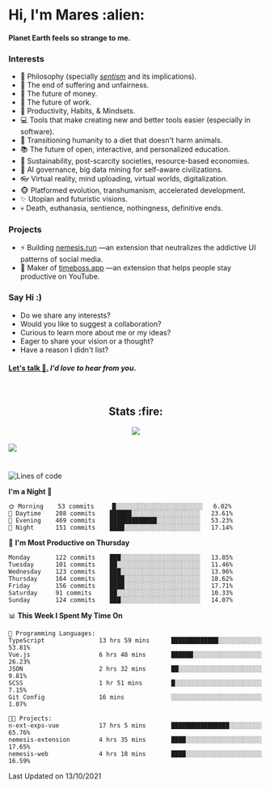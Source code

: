 <h1>Hi, I'm Mares :alien:</h1>

#### Planet Earth feels so strange to me.

### **Interests**

- 🌊 Philosophy (specially [_sentism_][sentismmedium] and its implications).
- 🎯 The end of suffering and unfairness.
- 💸 The future of money.
- 💼 The future of work.
- 🧠 Productivity, Habits, & Mindsets.
- 💻 Tools that make creating new and better tools easier (especially in software).
- 🥗 Transitioning humanity to a diet that doesn't harm animals.
- 📚 The future of open, interactive, and personalized education.
- 🌱 Sustainability, post-scarcity societies, resource-based economies.
- 🤖 AI governance, big data mining for self-aware civilizations.
- 👓 Virtual reality, mind uploading, virtual worlds, digitalization.
- 🐵 Platformed evolution, transhumanism, accelerated development.
- ✨ Utopian and futuristic visions.
- 💀 Death, euthanasia, sentience, nothingness, definitive ends.


### **Projects**

- ⚡ Building [nemesis.run](https://nemesis.run) —an extension that neutralizes the addictive UI patterns of social media.
- 💎 Maker of [timeboss.app](https://timeboss.app) —an extension that helps people stay productive on YouTube.


### **Say Hi :)**

- Do we share any interests?
- Would you like to suggest a collaboration?
- Curious to learn more about me or my ideas?
- Eager to share your vision or a thought?
- Have a reason I didn't list?

#### [Let's talk :wave:.](mailto:mareszhar@gmail.com) _I'd love to hear from you_.

[sentismmedium]: https://medium.com/@mareszhar/born-a-prisoner-a-reflection-about-life-its-struggles-and-a-plan-to-escape-d8566ce9b026

<br>

<h2 align="center">Stats :fire:</h2>

<div align="center">
  <img src="https://github-readme-streak-stats.herokuapp.com?user=mareszhar&theme=black-ice&hide_border=true&stroke=FFFFFF15&ring=DF8FFE&fire=DF8FFE&currStreakLabel=DF8FFE&background=1A232A&currStreakNum=86FFAB">
</div>

<!-- Add or remove this: &dates=B1AAB3FF at the end of the streak stats URL if they get bugged and aren't updating -->

<br>

<img src="https://activity-graph.herokuapp.com/graph?username=mareszhar&theme=nord&bg_color=00000000&color=979797&line=DF8FFE&point=00000000&area=true&hide_border=true">

<br>

<h1></h1>

<!--START_SECTION:waka-->
![Lines of code](https://img.shields.io/badge/From%20Hello%20World%20I%27ve%20Written-156656%20lines%20of%20code-blue)

**I'm a Night 🦉** 

```text
🌞 Morning    53 commits     █░░░░░░░░░░░░░░░░░░░░░░░░   6.02% 
🌆 Daytime    208 commits    ██████░░░░░░░░░░░░░░░░░░░   23.61% 
🌃 Evening    469 commits    █████████████░░░░░░░░░░░░   53.23% 
🌙 Night      151 commits    ████░░░░░░░░░░░░░░░░░░░░░   17.14%

```
📅 **I'm Most Productive on Thursday** 

```text
Monday       122 commits    ███░░░░░░░░░░░░░░░░░░░░░░   13.85% 
Tuesday      101 commits    ██░░░░░░░░░░░░░░░░░░░░░░░   11.46% 
Wednesday    123 commits    ███░░░░░░░░░░░░░░░░░░░░░░   13.96% 
Thursday     164 commits    ████░░░░░░░░░░░░░░░░░░░░░   18.62% 
Friday       156 commits    ████░░░░░░░░░░░░░░░░░░░░░   17.71% 
Saturday     91 commits     ██░░░░░░░░░░░░░░░░░░░░░░░   10.33% 
Sunday       124 commits    ███░░░░░░░░░░░░░░░░░░░░░░   14.07%

```


📊 **This Week I Spent My Time On** 

```text
💬 Programming Languages: 
TypeScript               13 hrs 59 mins      █████████████░░░░░░░░░░░░   53.81% 
Vue.js                   6 hrs 48 mins       ██████░░░░░░░░░░░░░░░░░░░   26.23% 
JSON                     2 hrs 32 mins       ██░░░░░░░░░░░░░░░░░░░░░░░   9.81% 
SCSS                     1 hr 51 mins        █░░░░░░░░░░░░░░░░░░░░░░░░   7.15% 
Git Config               16 mins             ░░░░░░░░░░░░░░░░░░░░░░░░░   1.07%

🐱‍💻 Projects: 
n-ext-exps-vue           17 hrs 5 mins       ████████████████░░░░░░░░░   65.76% 
nemesis-extension        4 hrs 35 mins       ████░░░░░░░░░░░░░░░░░░░░░   17.65% 
nemesis-web              4 hrs 18 mins       ████░░░░░░░░░░░░░░░░░░░░░   16.59%

```


 Last Updated on 13/10/2021
<!--END_SECTION:waka-->

